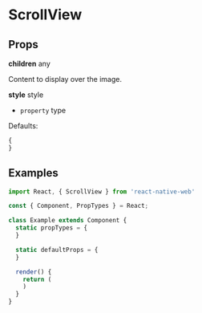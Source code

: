 # ScrollView

## Props

**children** any

Content to display over the image.

**style** style

+ `property` type

Defaults:

```js
{
}
```


## Examples

```js
import React, { ScrollView } from 'react-native-web'

const { Component, PropTypes } = React;

class Example extends Component {
  static propTypes = {
  }

  static defaultProps = {
  }

  render() {
    return (
    )
  }
}
```
